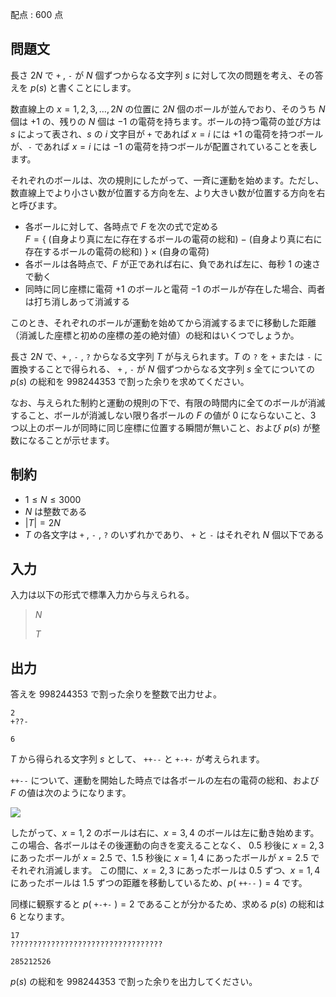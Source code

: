 配点 : $600$ 点

## 問題文

長さ $2N$ で `+` ,  `-`  が $N$ 個ずつからなる文字列 $s$ に対して次の問題を考え、その答えを  $p(s)$ と書くことにします。

数直線上の $x=1,2,3,\ldots , 2N$ の位置に $2N$ 個のボールが並んでおり、そのうち $N$ 個は $+1$ の、残りの $N$ 個は $-1$ の電荷を持ちます。ボールの持つ電荷の並び方は $s$ によって表され、$s$ の $i$ 文字目が `+` であれば $x=i$ には $+1$ の電荷を持つボールが、`-` であれば $x=i$ には $-1$ の電荷を持つボールが配置されていることを表します。

それぞれのボールは、次の規則にしたがって、一斉に運動を始めます。ただし、数直線上でより小さい数が位置する方向を左、より大きい数が位置する方向を右と呼びます。

- 各ボールに対して、各時点で $F$ を次の式で定める<br>
$F=\lbrace$ $($自身より真に左に存在するボールの電荷の総和$)$ $-$ $($自身より真に右に存在するボールの電荷の総和$)$ $\rbrace$ $\times$ $($自身の電荷$)$
- 各ボールは各時点で、$F$ が正であれば右に、負であれば左に、毎秒 $1$ の速さで動く
- 同時に同じ座標に電荷 $+1$ のボールと電荷 $-1$ のボールが存在した場合、両者は打ち消しあって消滅する

このとき、それぞれのボールが運動を始めてから消滅するまでに移動した距離（消滅した座標と初めの座標の差の絶対値）の総和はいくつでしょうか。

長さ $2N$ で、`+` ,  `-` ,  `?`  からなる文字列 $T$ が与えられます。$T$ の `?`  を  `+`  または  `-`  に置換することで得られる、 `+` ,  `-`  が $N$ 個ずつからなる文字列 $s$ 全てについての $p(s)$ の総和を $998244353$ で割った余りを求めてください。

なお、与えられた制約と運動の規則の下で、有限の時間内に全てのボールが消滅すること、ボールが消滅しない限り各ボールの $F$ の値が $0$ にならないこと、$3$ つ以上のボールが同時に同じ座標に位置する瞬間が無いこと、および $p(s)$ が整数になることが示せます。

## 制約

- $1\leq N\leq 3000$
- $N$ は整数である
- $|T|=2N$
- $T$ の各文字は  `+` ,  `-` ,  `?`  のいずれかであり、 `+`  と  `-`  はそれぞれ $N$ 個以下である

## 入力

入力は以下の形式で標準入力から与えられる。

> $N$
> 
> $T$

## 出力

答えを $998244353$ で割った余りを整数で出力せよ。

```input1
2
+??-
```

```output1
6
```

$T$ から得られる文字列 $s$ として、 `++--`  と  `+-+-`  が考えられます。

`++--`  について、運動を開始した時点では各ボールの左右の電荷の総和、および $F$ の値は次のようになります。

![](https://img.atcoder.jp/arc164/403850a82c3adfb838197734344ae193.png)

したがって、$x=1,2$ のボールは右に、$x=3,4$ のボールは左に動き始めます。
この場合、各ボールはその後運動の向きを変えることなく、 $0.5$ 秒後に $x=2,3$ にあったボールが $x=2.5$ で、$1.5$ 秒後に $x=1,4$ にあったボールが $x=2.5$ でそれぞれ消滅します。
この間に、$x=2,3$ にあったボールは $0.5$ ずつ、$x=1,4$ にあったボールは $1.5$ ずつの距離を移動しているため、$p($ `++--` $)=4$ です。

同様に観察すると $p($ `+-+-` $)=2$ であることが分かるため、求める $p(s)$ の総和は $6$ となります。

```input2
17
??????????????????????????????????
```

```output2
285212526
```

$p(s)$ の総和を $998244353$ で割った余りを出力してください。